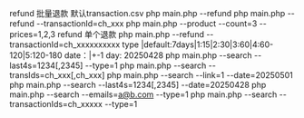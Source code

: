 

refund 批量退款 默认transaction.csv
php main.php --refund
php main.php --refund --transactionId=ch_xxx
php main.php --product --count=3 --prices=1,2,3
refund 单个退款
php main.php --refund --transactionId=ch_xxxxxxxxxx
type |default:7days|1:15|2:30|3:60|4:60-120|5:120-180
date：|+-1 day: 20250428
php main.php --search --last4s=1234[,2345] --type=1
php main.php --search --transIds=ch_xxx[,ch_xxx]
php main.php --search --link=1 --date=20250501
php main.php --search --last4s=1234[,2345] --date=20250428
php main.php --search --emails=a@b.com --type=1
php main.php --search --transactionIds=ch_xxxxx --type=1
